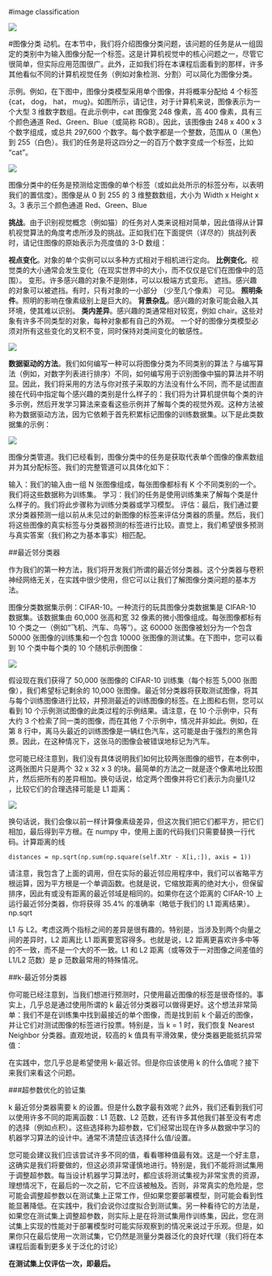 #image classification

![](https://cdn.jsdelivr.net/gh/tj-messi/picture/1728381803488.png)

#图像分类
动机。在本节中，我们将介绍图像分类问题，该问题的任务是从一组固定的类别中为输入图像分配一个标签。这是计算机视觉中的核心问题之一，尽管它很简单，但实际应用范围很广。此外，正如我们将在本课程后面看到的那样，许多其他看似不同的计算机视觉任务（例如对象检测、分割）可以简化为图像分类。

示例。例如，在下图中，图像分类模型采用单个图像，并将概率分配给 4 个标签 {cat， dog， hat， mug}。如图所示，请记住，对于计算机来说，图像表示为一个大型 3 维数字数组。在此示例中，cat 图像宽 248 像素，高 400 像素，具有三个颜色通道 Red、Green、Blue（或简称 RGB）。因此，该图像由 248 x 400 x 3 个数字组成，或总共 297,600 个数字。每个数字都是一个整数，范围从 0（黑色）到 255（白色）。我们的任务是将这四分之一的百万个数字变成一个标签，比如 “cat”。

![](https://cdn.jsdelivr.net/gh/tj-messi/picture/20241008180401.png)

图像分类中的任务是预测给定图像的单个标签（或如此处所示的标签分布，以表明我们的置信度）。图像是从 0 到 255 的 3 维整数数组，大小为 Width x Height x 3。3 表示三个颜色通道 Red、Green、Blue

**挑战**。由于识别视觉概念（例如猫）的任务对人类来说相对简单，因此值得从计算机视觉算法的角度考虑所涉及的挑战。正如我们在下面提供（详尽的）挑战列表时，请记住图像的原始表示为亮度值的 3-D 数组：

**视点变化**。对象的单个实例可以以多种方式相对于相机进行定向。
**比例变化**。视觉类的大小通常会发生变化（在现实世界中的大小，而不仅仅是它们在图像中的范围）。
变形。许多感兴趣的对象不是刚体，可以以极端方式变形。
遮挡。感兴趣的对象可以被遮挡。有时，只有对象的一小部分 （少至几个像素） 可见。
**照明条件**。照明的影响在像素级别上是巨大的。
**背景杂乱**。感兴趣的对象可能会融入其环境，使其难以识别。
**类内差异**。感兴趣的类通常相对较宽，例如 chair。这些对象有许多不同类型的对象，每种对象都有自己的外观。
一个好的图像分类模型必须对所有这些变化的叉积不变，同时保持对类间变化的敏感性。

![](https://cdn.jsdelivr.net/gh/tj-messi/picture/20241008180807.png)

**数据驱动的方法**。我们如何编写一种可以将图像分类为不同类别的算法？与编写算法（例如，对数字列表进行排序）不同，如何编写用于识别图像中猫的算法并不明显。因此，我们将采用的方法与你对孩子采取的方法没有什么不同，而不是试图直接在代码中指定每个感兴趣的类别是什么样子的：我们将为计算机提供每个类的许多示例，然后开发学习算法来查看这些示例并了解每个类的视觉外观。这种方法被称为数据驱动方法，因为它依赖于首先积累标记图像的训练数据集。以下是此类数据集的示例：

![](https://cdn.jsdelivr.net/gh/tj-messi/picture/20241008180837.png)

图像分类管道。我们已经看到，图像分类中的任务是获取代表单个图像的像素数组并为其分配标签。我们的完整管道可以具体化如下：

输入：我们的输入由一组 N 张图像组成，每张图像都标有 K 个不同类别的一个。我们将这些数据称为训练集。
学习：我们的任务是使用训练集来了解每个类是什么样子的。我们将此步骤称为训练分类器或学习模型。
评估：最后，我们通过要求分类器预测一组以前从未见过的新图像的标签来评估分类器的质量。然后，我们将这些图像的真实标签与分类器预测的标签进行比较。直觉上，我们希望很多预测与真实答案（我们称之为基本事实）相匹配。

##最近邻分类器

作为我们的第一种方法，我们将开发我们所谓的最近邻分类器。这个分类器与卷积神经网络无关，在实践中很少使用，但它可以让我们了解图像分类问题的基本方法。

图像分类数据集示例：CIFAR-10。一种流行的玩具图像分类数据集是 CIFAR-10 数据集。该数据集由 60,000 张高和宽 32 像素的微小图像组成。每张图像都标有 10 个类之一（例如“飞机、汽车、鸟等”）。这 60000 张图像被划分为一个包含 50000 张图像的训练集和一个包含 10000 张图像的测试集。在下图中，您可以看到 10 个类中每个类的 10 个随机示例图像：

![](https://cdn.jsdelivr.net/gh/tj-messi/picture/20241008180932.png)

假设现在我们获得了 50,000 张图像的 CIFAR-10 训练集（每个标签 5,000 张图像），我们希望标记剩余的 10,000 张图像。最近邻分类器将获取测试图像，将其与每个训练图像进行比较，并预测最近的训练图像的标签。在上图和右侧，您可以看到 10 个示例测试图像的此类过程的示例结果。请注意，在 10 个示例中，只有大约 3 个检索了同一类的图像，而在其他 7 个示例中，情况并非如此。例如，在第 8 行中，离马头最近的训练图像是一辆红色汽车，这可能是由于强烈的黑色背景。因此，在这种情况下，这张马的图像会被错误地标记为汽车。

您可能已经注意到，我们没有具体说明我们如何比较两张图像的细节，在本例中，这两张图片只是两个 32 x 32 x 3 的块。最简单的方法之一就是逐个像素地比较图片，然后把所有的差异相加。换句话说，给定两个图像并将它们表示为向量I1,I2
，比较它们的合理选择可能是 L1 距离：

![](https://cdn.jsdelivr.net/gh/tj-messi/picture/1728382246828.png)

换句话说，我们会像以前一样计算像素级差异，但这次我们把它们都平方，把它们相加，最后得到平方根。在 numpy 中，使用上面的代码我们只需要替换一行代码。计算距离的线
	
	distances = np.sqrt(np.sum(np.square(self.Xtr - X[i,:]), axis = 1))

请注意，我包含了上面的调用，但在实际的最近邻应用程序中，我们可以省略平方根运算，因为平方根是一个单调函数。也就是说，它缩放距离的绝对大小，但保留排序，因此有或没有距离的最近邻域是相同的。如果你在这个距离的 CIFAR-10 上运行最近邻分类器，你将获得 35.4% 的准确率（略低于我们的 L1 距离结果）。np.sqrt

L1 与 L2。考虑这两个指标之间的差异是很有趣的。特别是，当涉及到两个向量之间的差异时，L2 距离比 L1 距离要宽容得多。也就是说，L2 距离更喜欢许多中等的不一致，而不是一个大的不一致。L1 和 L2 距离（或等效于一对图像之间差值的 L1/L2 范数）是 p 范数最常用的特殊情况。

##k-最近邻分类器

你可能已经注意到，当我们想进行预测时，只使用最近图像的标签是很奇怪的。事实上，几乎总是通过使用所谓的 k 最近邻分类器可以做得更好。这个想法非常简单：我们不是在训练集中找到最接近的单个图像，而是找到前 k 个最近的图像，并让它们对测试图像的标签进行投票。特别是，当 k = 1 时，我们恢复 Nearest Neighbor 分类器。直观地说，较高的 k 值具有平滑效果，使分类器更能抵抗异常值：

在实践中，您几乎总是希望使用 k-最近邻。但是你应该使用 k 的什么值呢？接下来我们来看这个问题。

###超参数优化的验证集

k 最近邻分类器需要 k 的设置。但是什么数字最有效呢？此外，我们还看到我们可以使用许多不同的距离函数：L1 范数、L2 范数，还有许多其他我们甚至没有考虑的选择（例如点积）。这些选择称为超参数，它们经常出现在许多从数据中学习的机器学习算法的设计中。通常不清楚应该选择什么值/设置。

您可能会建议我们应该尝试许多不同的值，看看哪种值最有效。这是一个好主意，这确实是我们将要做的，但这必须非常谨慎地进行。特别是，我们不能将测试集用于调整超参数。每当设计机器学习算法时，都应该将测试集视为非常宝贵的资源，理想情况下，在最后的一次之前，它不应该被触及。否则，非常真实的危险是，您可能会调整超参数以在测试集上正常工作，但如果您要部署模型，则可能会看到性能显著降低。在实践中，我们会说你过度拟合到测试集。另一种看待它的方法是，如果您在测试集上调整超参数，则实际上是在将测试集用作训练集，因此，您在测试集上实现的性能对于部署模型时可能实际观察到的情况来说过于乐观。但是，如果你只在最后使用一次测试集，它仍然是测量分类器泛化的良好代理（我们将在本课程后面看到更多关于泛化的讨论）

**在测试集上仅评估一次，即最后。**

